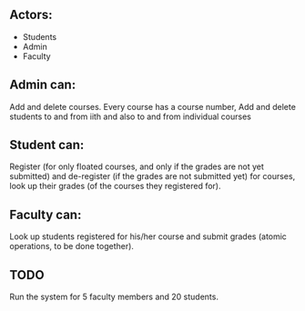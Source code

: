 ## Actors:
- Students
- Admin
- Faculty


## Admin can:

Add and delete courses. Every course has a course number,
Add and delete students to and from iith and also to and from individual courses



## Student can:


Register (for only floated courses, and only if the grades are not yet submitted) and de-register 
(if the grades are not submitted yet) for courses, look up their grades (of the courses they registered for). 


## Faculty can:

Look up students registered for his/her course and submit grades (atomic operations, to be done together). 


## TODO
Run the system for 5 faculty members and 20 students.